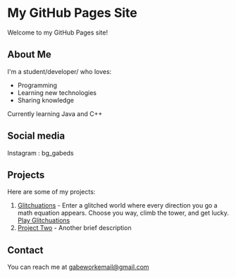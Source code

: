 # My GitHub Pages Site

Welcome to my GitHub Pages site!


## About Me

I'm a student/developer/ who loves:

- Programming
- Learning new technologies
- Sharing knowledge

Currently learning Java and C++


## Social media 
Instagram   : bg_gabeds


## Projects

Here are some of my projects:

1. [Glitchuations](#) - Enter a glitched world where every direction you go a math equation appears. Choose you way, climb the tower, and get lucky.
[Play Glitchuations](glitchuations/)
2. [Project Two](#) - Another brief description

## Contact

You can reach me at [gabeworkemail@gmail.com](mailto:your-email@example.com)